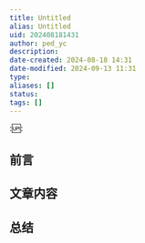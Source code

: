 ```yaml
---
title: Untitled
alias: Untitled
uid: 202408181431
author: ped_yc
description: 
date-created: 2024-08-18 14:31
date-modified: 2024-09-13 11:31
type: 
aliases: []
status: 
tags: []
---
```


::up::

## 前言

## 文章内容

## 总结
